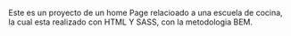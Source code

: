 Este es un proyecto de un home Page relacioado a una escuela de cocina, la cual esta realizado con HTML Y SASS, con la metodologia BEM.
